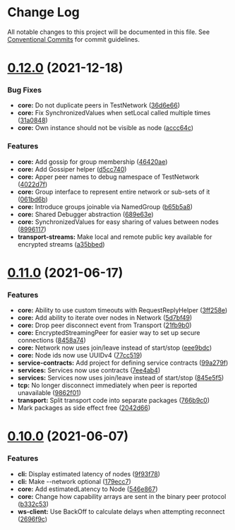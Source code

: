 # Change Log

All notable changes to this project will be documented in this file.
See [Conventional Commits](https://conventionalcommits.org) for commit guidelines.

# [0.12.0](https://github.com/aholstenson/ataraxia/compare/v0.11.0...v0.12.0) (2021-12-18)


### Bug Fixes

* **core:** Do not duplicate peers in TestNetwork ([36d6e66](https://github.com/aholstenson/ataraxia/commit/36d6e667ba7f3b6fcc0cf831fc40b68c9af8dd99))
* **core:** Fix SynchronizedValues when setLocal called multiple times ([31a0848](https://github.com/aholstenson/ataraxia/commit/31a084888c31a67690cedf58db9e08dcdf1a9719))
* **core:** Own instance should not be visible as node ([accc64c](https://github.com/aholstenson/ataraxia/commit/accc64c052dd9cc1af187ee3c52b27e50fe7d157))


### Features

* **core:** Add gossip for group membership ([46420ae](https://github.com/aholstenson/ataraxia/commit/46420aeee0ee458433c768bfd291ff91b6e1df4f))
* **core:** Add Gossiper helper ([d5cc740](https://github.com/aholstenson/ataraxia/commit/d5cc7400afd571afe96ee711daee6a38a70324d8))
* **core:** Apper peer names to debug namespace of TestNetwork ([4022d7f](https://github.com/aholstenson/ataraxia/commit/4022d7f94074eaa522ce7a53ae2c211000739768))
* **core:** Group interface to represent entire network or sub-sets of it ([061bd6b](https://github.com/aholstenson/ataraxia/commit/061bd6b7d7bdd37be75fdb5a28b522e30e7948a9))
* **core:** Introduce groups joinable via NamedGroup ([b65b5a8](https://github.com/aholstenson/ataraxia/commit/b65b5a80ef376a4fb2b71119f26b11f1bf0dad63))
* **core:** Shared Debugger abstraction ([689e63e](https://github.com/aholstenson/ataraxia/commit/689e63e0a52dc65371039d7aecd7d56a8114f4b1))
* **core:** SynchronizedValues for easy sharing of values between nodes ([8996117](https://github.com/aholstenson/ataraxia/commit/89961178914c75e1fa4a2155ae676a23c636b030))
* **transport-streams:** Make local and remote public key available for encrypted streams ([a35bbed](https://github.com/aholstenson/ataraxia/commit/a35bbedc57d51a4caa9b438d661352c7567f3c7e))





# [0.11.0](https://github.com/aholstenson/ataraxia/compare/v0.10.0...v0.11.0) (2021-06-17)


### Features

* **core:** Ability to use custom timeouts with RequestReplyHelper ([3ff258e](https://github.com/aholstenson/ataraxia/commit/3ff258e6464ab90420a9eba27cf81e606197c4a1))
* **core:** Add ability to iterate over nodes in Network ([5d7bf49](https://github.com/aholstenson/ataraxia/commit/5d7bf4970d518b72919867da2da4f9cf3bcdbda9))
* **core:** Drop peer disconnect event from Transport ([21fb9b0](https://github.com/aholstenson/ataraxia/commit/21fb9b056f9ac4a71b06a555917016ac82c0c4ac))
* **core:** EncryptedStreamingPeer for easier way to set up secure connections ([8458a74](https://github.com/aholstenson/ataraxia/commit/8458a747b720443bef40651f79866599987c87bf))
* **core:** Network now uses join/leave instead of start/stop ([eee9bdc](https://github.com/aholstenson/ataraxia/commit/eee9bdcacc0224923fa6190270c098c7cccd9c74))
* **core:** Node ids now use UUIDv4 ([77cc519](https://github.com/aholstenson/ataraxia/commit/77cc51967e53c3ad614eaac7b460cb0e619b7873))
* **service-contracts:** Add project for defining service contracts ([99a279f](https://github.com/aholstenson/ataraxia/commit/99a279f953514c1eb137a6a0b47caa0d592c8bce))
* **services:** Services now use contracts ([7ee4ab4](https://github.com/aholstenson/ataraxia/commit/7ee4ab4db89c167b2d0beaeb5380061d0638a1d0))
* **services:** Services now uses join/leave instead of start/stop ([845e5f5](https://github.com/aholstenson/ataraxia/commit/845e5f5d0fde275fc4d431f98c5d630eeee6eab3))
* **tcp:** No longer disconnect immediately when peer is reported unavailable ([9862f01](https://github.com/aholstenson/ataraxia/commit/9862f0133c253c63b517bcfe85f7feea293ccd82))
* **transport:** Split transport code into separate packages ([766b9c0](https://github.com/aholstenson/ataraxia/commit/766b9c0608acfea685d6e8bd65490a81557cecb1))
* Mark packages as side effect free ([2042d66](https://github.com/aholstenson/ataraxia/commit/2042d668d40fac2e2c2a44f4eb2be45c7012c120))





# [0.10.0](https://github.com/aholstenson/ataraxia/compare/v0.9.1...v0.10.0) (2021-06-07)


### Features

* **cli:** Display estimated latency of nodes ([9f93f78](https://github.com/aholstenson/ataraxia/commit/9f93f78313e5faff33ff2986b7e97cd736497d46))
* **cli:** Make --network optional ([179ecc7](https://github.com/aholstenson/ataraxia/commit/179ecc719827b7cab2552528782441457b6a6420))
* **core:** Add estimatedLatency to Node ([546e867](https://github.com/aholstenson/ataraxia/commit/546e8679ee18d8212e14d02e72ed5d63c8f1852f))
* **core:** Change how capability arrays are sent in the binary peer protocol ([b332c53](https://github.com/aholstenson/ataraxia/commit/b332c53fac4aa194baba6811e648622726eae7e2))
* **ws-client:** Use BackOff to calculate delays when attempting reconnect ([2696f9c](https://github.com/aholstenson/ataraxia/commit/2696f9c84985eea9b8b75f6bebcadc534a0125c6))

